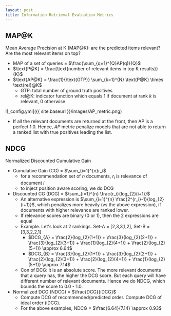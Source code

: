 ```yaml
---
layout: post
title: Information Retrieval Evaluation Metrics
---
```


## MAP@K
Mean Average Precision at K (MAP@K): are the predicted items relevant? Are the most relevant items on top?
* MAP of a set of queries = $\frac{\sum_{q=1}^{Q}AP(q)}{Q}$
* $\text{P@K} = \frac{\text{number of relevant items in top K results}}{K}$
* $\text{AP@K} = \frac{1}{\text{GTP}} \sum_{k=1}^{N} \text{P@K} \times \text{rel}@K$
	* GTP: total number of ground truth positives
	* rel@K: indicator function which equals 1 if document at rank $k$ is relevant, 0 otherwise 

![_config.yml]({{ site.baseurl }}/images/AP_metric.png)
   * If all the relevant documents are returned at the front, then AP is a perfect 1.0. Hence, $AP$ metric penalize models that are not able to return a ranked list with true positives leading the list.

## NDCG
Normalized Discounted Cumulative Gain 
* Cumulative Gain (CG) = $\sum_{i=1}^{n}r_i$
	* for a recommendation set of $n$ documents, $r_i$ is relevance of document $i$
	* to inject position aware scoring, we do DCG
* Discounted CG (DCG) = $\sum_{i=1}^{n} \frac{r_i}{log_{2}(i+1)}$
	* An alternative expression is $\sum_{i=1}^{n} \frac{2^{r_i}-1}{log_{2}(i+1)}$, which penalizes more heavily (vs the above expression), if documents with higher relevance are ranked lower.
	* If relevance scores are binary (0 or 1), then the 2 expressions are equal
	* Example. Let's look at 2 rankings. Set-A = [2,3,3,1,2], Set-B = [3,3,2,2,1]
		* $DCG_{A} = \frac{2}{log_{2}(1+1)} + \frac{3}{log_{2}(2+1)} + \frac{3}{log_{2}(3+1)} + \frac{1}{log_{2}(4+1)} + \frac{2}{log_{2}(5+1)} \approx 6.64$ 
		* $DCG_{B} = \frac{3}{log_{2}(1+1)} + \frac{3}{log_{2}(2+1)} + \frac{2}{log_{2}(3+1)} + \frac{2}{log_{2}(4+1)} + \frac{1}{log_{2}(5+1)} \approx 7.14$ 
	* Con of DCG: it is an absolute score. The more relevant documents that a query has, the higher the DCG score. But each query will have different number of relevant documents. Hence we do NDCG, which bounds the score to 0.0 - 1.0.
* Normalized DCG (NDCG) = $\frac{DCG}{iDCG}$
	* Compute DCG of recommended/predicted order. Compute DCG of ideal order (iDCG).
	* For the above examples, NDCG = $\frac{6.64}{7.14} \approx 0.93$

